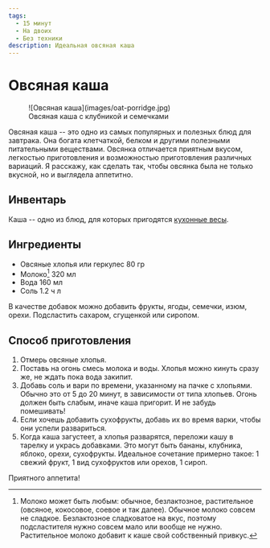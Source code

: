 ```yaml
---
tags:
  - 15 минут
  - На двоих
  - Без техники
description: Идеальная овсяная каша
---
```

# Овсяная каша

<figure markdown="span">
  ![Овсяная каша](images/oat-porridge.jpg)
  <figcaption>Овсяная каша с клубникой и семечками</figcaption>
</figure>

Овсяная каша -- это одно из самых популярных и полезных блюд для завтрака. Она богата клетчаткой, белком и другими полезными питательными веществами. Овсянка отличается приятным вкусом, легкостью приготовления и возможностью приготовления различных вариаций. Я расскажу, как сделать так, чтобы овсянка была не только вкусной, но и выглядела аппетитно.

## Инвентарь

Каша -- одно из блюд, для которых пригодятся [кухонные весы](../blog/posts/kitchen-equipment.md#кухонные-весы).

## Ингредиенты

- Овсяные хлопья или геркулес 80 гр
- Молоко[^1] 320 мл
- Вода 160 мл
- Соль 1.2 ч л

В качестве добавок можно добавить фрукты, ягоды, семечки, изюм, орехи. Подсластить сахаром, сгущенкой или сиропом.

## Способ приготовления

1. Отмерь овсяные хлопья.
1. Поставь на огонь смесь молока и воды. Хлопья можно кинуть сразу же, не ждать пока вода закипит.
1. Добавь соль и вари по времени, указанному на пачке с хлопьями. Обычно это от 5 до 20 минут, в зависимости от типа хлопьев. Огонь должен быть слабым, иначе каша пригорит. И не забудь помешивать!
1. Если хочешь добавить сухофрукты, добавь их во время варки, чтобы они успели развариться. 
1. Когда каша загустеет, а хлопья разварятся, переложи кашу в тарелку и укрась добавками. Это могут быть бананы, клубника, яблоко, орехи, сухофрукты. Идеальное сочетание примерно такое: 1 свежий фрукт, 1 вид сухофруктов или орехов, 1 сироп.

Приятного аппетита!

[^1]: Молоко может быть любым: обычное, безлактозное, растительное (овсяное, кокосовое, соевое и так далее). Обычное молоко совсем не сладкое. Безлактозное сладковатое на вкус, поэтому подсластителя нужно совсем мало или вообще не нужно. Растительное молоко добавит к каше свой собственный привкус.